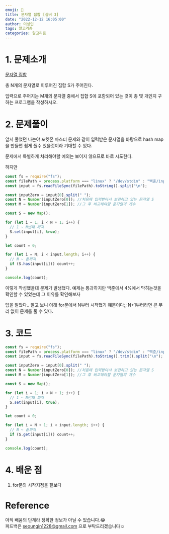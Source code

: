 ```yaml
---
emoji: 📖
title: 문자열 집합 [실버 3]
date: "2022-12-12 16:05:00"
author: 이성인
tags: 알고리즘
categories: 알고리즘
---
```


# 1. 문제소개

[문자열 집합](https://www.acmicpc.net/problem/14425)

총 N개의 문자열로 이루어진 집합 S가 주어진다.

입력으로 주어지는 M개의 문자열 중에서 집합 S에 포함되어 있는 것이 총 몇 개인지 구하는 프로그램을 작성하시오.

# 2. 문제풀이

앞서 풀었던 나는야 포켓몬 마스터 문제와 같이 입력받은 문자열을 바탕으로 hash map을 만들면 쉽게 풀수 있을것이라 기대할 수 있다.

문제에서 특별하게 처리해야할 예외는 보이지 않으므로 바로 시도한다.

하지만

```js
const fs = require("fs");
const filePath = process.platform === "linux" ? "/dev/stdin" : "백준/input.txt";
const input = fs.readFileSync(filePath).toString().split("\n");

const inputZero = input[0].split(" ");
const N = Number(inputZero[0]); //처음에 입력받아서 보관하고 있는 문자열 S
const M = Number(inputZero[1]); //그 후 비교해야할 문자열의 개수

const S = new Map();

for (let i = 1; i < N + 1; i++) {
  // 1 ~ N번째 까지
  S.set(input[i], true);
}

let count = 0;

for (let i = N; i < input.length; i++) {
  // N ~ 끝까지
  if (S.has(input[i])) count++;
}

console.log(count);
```

이렇게 작성했을대 문제가 발생했다. 예제는 통과하지만 백준에서 4%에서 막히는것을 확인할 수 있었는데 그 이유를 확인해보자

답을 알았다.. 알고 보니 아래 for문에서 N부터 시작했기 떄문이다;;
N+1부터라면 큰 무리 없이 문제를 풀 수 있다.

# 3. 코드

```js
const fs = require("fs");
const filePath = process.platform === "linux" ? "/dev/stdin" : "백준/input.txt";
const input = fs.readFileSync(filePath).toString().trim().split("\n");

const inputZero = input[0].split(" ");
const N = Number(inputZero[0]); //처음에 입력받아서 보관하고 있는 문자열 S
const M = Number(inputZero[1]); //그 후 비교해야할 문자열의 개수

const S = new Map();

for (let i = 1; i < N + 1; i++) {
  // 1 ~ N번째 까지
  S.set(input[i], true);
}

let count = 0;

for (let i = N + 1; i < input.length; i++) {
  // N ~ 끝까지
  if (S.get(input[i])) count++;
}

console.log(count);
```

# 4. 배운 점

1. for문의 시작지점을 잘보다

# Reference

아직 배움의 단계라 정확한 정보가 아닐 수 있습니다.😂  
피드백은 seoungin1228@gmail.com 으로 부탁드리겠습니다☺️
